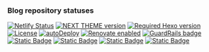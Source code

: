 ### Blog repository statuses

[![Netlify Status](https://api.netlify.com/api/v1/badges/c7b6f5ec-a165-4d19-839e-96a518be6fcf/deploy-status)](https://app.netlify.com/sites/onxs/deploys)
[![NEXT THEME version](https://img.shields.io/npm/v/hexo-theme-next?color=red&logo=npm&style=flat-square)](https://www.npmjs.com/package/hexo-theme-next)
[![Required Hexo version](https://img.shields.io/badge/hexo-%3E=7.2.0-blue?style=flat-square&logo=hexo)](https://hexo.io)
[![License](https://img.shields.io/badge/license-%20MIT-orange?style=flat-square&logo=gnu)](https://github.com/onxs/blog/blob/dev/LICENSE)
[![autoDeploy](https://github.com/onxs/blog/actions/workflows/autoDeploy.yml/badge.svg?branch=dev)](https://github.com/onxs/blog/actions/workflows/autoDeploy.yml)
[![Renovate enabled](https://img.shields.io/badge/renovate-enabled-brightgreen.svg)](https://renovatebot.com/)
[![GuardRails badge](https://api.guardrails.io/v2/badges/244789?token=e1df24a33ccc8f1279a4f5f239275508cadb65f1b6f36a4f3673f9fb9f483915)](https://dashboard.guardrails.io/gh/onxs/repos/244789)
[![Static Badge](https://img.shields.io/badge/Github-Blog-red?style=flat-square&logo=breaker)](https://onxs.github.io)
[![Static Badge](https://img.shields.io/badge/Netlify-Blog-red?style=flat-square&logo=breaker)](https://onxs.Netlify.app)
[![Static Badge](https://img.shields.io/badge/Github-Rep-red?style=flat-square&logo=breaker)](https://github.com/onxs/onxs.github.io)
[![Static Badge](https://img.shields.io/badge/GITHUB_BLOG-CREATE-blue?style=flat-square&logo=evernote)](https://github.com/onxs/blog/tree/dev/source/_posts)
